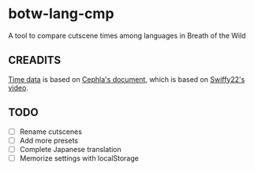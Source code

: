 # botw-lang-cmp
A tool to compare cutscene times among languages in Breath of the Wild

## CREADITS
[Time data](https://github.com/sup39/botw-lang-cmp/blob/main/src/db.json) is based on [Cephla's document](https://docs.google.com/document/d/1H0gqxqR2AZqc-MEDUoftJHn_FteyBBm_Zcowieev5ek/edit?usp=sharing), which is based on [Swiffy22's video](https://youtu.be/yVaZdsgjWz8).

## TODO
- [ ] Rename cutscenes
- [ ] Add more presets
- [ ] Complete Japanese translation
- [ ] Memorize settings with localStorage
